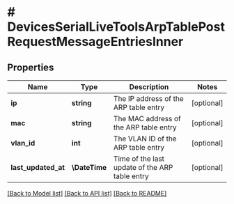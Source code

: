 # # DevicesSerialLiveToolsArpTablePostRequestMessageEntriesInner

## Properties

Name | Type | Description | Notes
------------ | ------------- | ------------- | -------------
**ip** | **string** | The IP address of the ARP table entry | [optional]
**mac** | **string** | The MAC address of the ARP table entry | [optional]
**vlan_id** | **int** | The VLAN ID of the ARP table entry | [optional]
**last_updated_at** | **\DateTime** | Time of the last update of the ARP table entry | [optional]

[[Back to Model list]](../../README.md#models) [[Back to API list]](../../README.md#endpoints) [[Back to README]](../../README.md)
